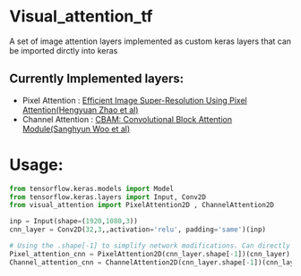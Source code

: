 # Visual_attention_tf
A set of image attention layers implemented as custom keras layers that can be imported dirctly into keras


## Currently Implemented layers:
* Pixel Attention : [Efficient Image Super-Resolution Using Pixel Attention(Hengyuan Zhao et al)](https://arxiv.org/abs/2010.01073)
* Channel Attention : [CBAM: Convolutional Block Attention Module(Sanghyun Woo et al)](https://arxiv.org/abs/1807.06521)

# Usage:

```python
from tensorflow.keras.models import Model
from tensorflow.keras.layers import Input, Conv2D
from visual_attention import PixelAttention2D , ChannelAttention2D

inp = Input(shape=(1920,1080,3))
cnn_layer = Conv2D(32,3,,activation='relu', padding='same')(inp)

# Using the .shape[-1] to simplify network modifications. Can directly input number of channels as well
Pixel_attention_cnn = PixelAttention2D(cnn_layer.shape[-1])(cnn_layer)
Channel_attention_cnn = ChannelAttention2D(cnn_layer.shape[-1])(cnn_layer)
```